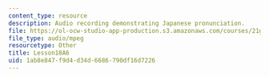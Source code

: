 ```yaml
---
content_type: resource
description: Audio recording demonstrating Japanese pronunciation.
file: https://ol-ocw-studio-app-production.s3.amazonaws.com/courses/21g-504-japanese-iv-spring-2009/1ab8e847f9d4d34d6686790df16d7226_Lesson18A6.mp3
file_type: audio/mpeg
resourcetype: Other
title: Lesson18A6
uid: 1ab8e847-f9d4-d34d-6686-790df16d7226
---
```

